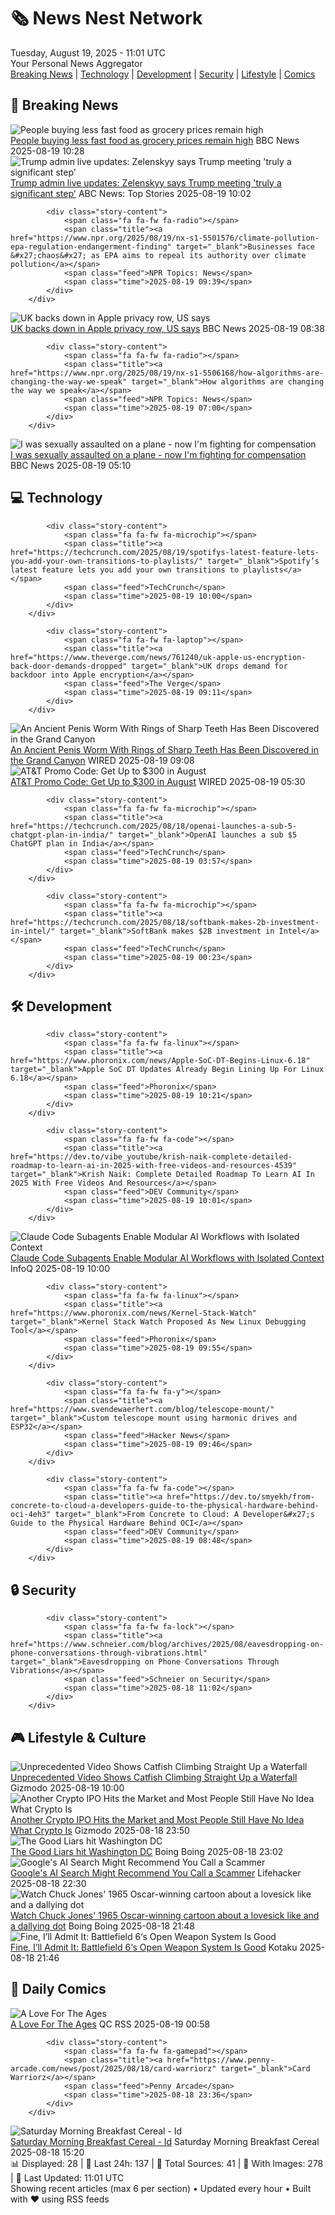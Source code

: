 <!-- Processing 54 RSS feeds at 2025-08-19 11:01:42 UTC -->
<!-- Processing: Saturday Morning Breakfast Cereal -->
<!-- Processing: Penny Arcade -->
<!-- Processing: Poorly Drawn Lines -->
<!-- Processing: Garfield -->
<!-- Processing: Cyanide & Happiness -->
<!-- Processing: Questionable Content -->
<!-- Processing: CNN Top Stories -->
<!-- Processing: BBC Breaking News -->
<!-- Processing: NPR News -->
<!-- Processing: Reuters Top News -->
<!-- Processing: ABC News Breaking -->
<!-- Processing: Sky News World -->
<!-- Processing: Ars Technica -->
<!-- Processing: O'Reilly Radar -->
<!-- Processing: WIRED -->
<!-- Processing: Hacker News -->
<!-- Processing: Phoronix Linux News -->
<!-- Processing: OMG! Ubuntu -->
<!-- Processing: Linux.com -->
<!-- Processing: Red Hat Blog -->
<!-- Processing: Ubuntu Blog -->
<!-- Processing: GitHub Blog -->
<!-- Processing: Coding Horror -->
<!-- Processing: Gizmodo -->
<!-- Processing: Kotaku -->
<!-- Processing: Boing Boing -->
<!-- Generated 5 new posts out of 26 feeds processed -->
<div class="newspaper-header">
    <h1 class="newspaper-title">🗞️ News Nest Network</h1>
    <div class="newspaper-date">Tuesday, August 19, 2025 - 11:01 UTC</div>
    <div class="newspaper-subtitle">Your Personal News Aggregator</div>
</div>

<div class="newspaper-nav">
    <a href="#breaking">Breaking News</a> |
    <a href="#tech">Technology</a> |
    <a href="#dev">Development</a> |
    <a href="#security">Security</a> |
    <a href="#lifestyle">Lifestyle</a> |
    <a href="#webcomics">Comics</a>
</div>

<div class="news-section breaking-news" id="breaking">
<h2 class="section-header">🚨 Breaking News</h2>
<div class="stories-container">
<div class="story">
            <img src="https://ichef.bbci.co.uk/ace/standard/240/cpsprodpb/0b86/live/a55e1a30-7ce8-11f0-8302-b340557d621c.jpg" alt="People buying less fast food as grocery prices remain high" class="story-image" loading="lazy" onerror="this.style.display='none'">
            <div class="story-content">
                <span class="fa fa-fw fa-flag"></span>
                <span class="title"><a href="https://www.bbc.com/news/articles/c5y042g11yvo?at_medium=RSS&at_campaign=rss" target="_blank">People buying less fast food as grocery prices remain high</a></span>
                <span class="feed">BBC News</span>
                <span class="time">2025-08-19 10:28</span>
            </div>
        </div>
<div class="story">
            <img src="https://s.abcnews.com/images/Politics/trump-zelenskyy-main_1755597470518_hpMain_4x3t_384.jpg" alt="Trump admin live updates: Zelenskyy says Trump meeting &#x27;truly a significant step&#x27;" class="story-image" loading="lazy" onerror="this.style.display='none'">
            <div class="story-content">
                <span class="fa fa-fw fa-tv"></span>
                <span class="title"><a href="https://abcnews.go.com/Politics/live-updates/trump-admin-live-updates/?id=124734940" target="_blank">Trump admin live updates: Zelenskyy says Trump meeting &#x27;truly a significant step&#x27;</a></span>
                <span class="feed">ABC News: Top Stories</span>
                <span class="time">2025-08-19 10:02</span>
            </div>
        </div>
<div class="story">
            
            <div class="story-content">
                <span class="fa fa-fw fa-radio"></span>
                <span class="title"><a href="https://www.npr.org/2025/08/19/nx-s1-5501576/climate-pollution-epa-regulation-endangerment-finding" target="_blank">Businesses face &#x27;chaos&#x27; as EPA aims to repeal its authority over climate pollution</a></span>
                <span class="feed">NPR Topics: News</span>
                <span class="time">2025-08-19 09:39</span>
            </div>
        </div>
<div class="story">
            <img src="https://ichef.bbci.co.uk/ace/standard/240/cpsprodpb/4f0d/live/40671b40-7cb1-11f0-a7f9-13d3be31c149.jpg" alt="UK backs down in Apple privacy row, US says" class="story-image" loading="lazy" onerror="this.style.display='none'">
            <div class="story-content">
                <span class="fa fa-fw fa-flag"></span>
                <span class="title"><a href="https://www.bbc.com/news/articles/cdj2m3rrk74o?at_medium=RSS&at_campaign=rss" target="_blank">UK backs down in Apple privacy row, US says</a></span>
                <span class="feed">BBC News</span>
                <span class="time">2025-08-19 08:38</span>
            </div>
        </div>
<div class="story">
            
            <div class="story-content">
                <span class="fa fa-fw fa-radio"></span>
                <span class="title"><a href="https://www.npr.org/2025/08/19/nx-s1-5506168/how-algorithms-are-changing-the-way-we-speak" target="_blank">How algorithms are changing the way we speak</a></span>
                <span class="feed">NPR Topics: News</span>
                <span class="time">2025-08-19 07:00</span>
            </div>
        </div>
<div class="story">
            <img src="https://ichef.bbci.co.uk/ace/standard/240/cpsprodpb/c706/live/eba66100-7cc0-11f0-ab3e-bd52082cd0ae.jpg" alt="I was sexually assaulted on a plane - now I&#x27;m fighting for compensation" class="story-image" loading="lazy" onerror="this.style.display='none'">
            <div class="story-content">
                <span class="fa fa-fw fa-flag"></span>
                <span class="title"><a href="https://www.bbc.com/news/articles/cly6g2j67rko?at_medium=RSS&at_campaign=rss" target="_blank">I was sexually assaulted on a plane - now I&#x27;m fighting for compensation</a></span>
                <span class="feed">BBC News</span>
                <span class="time">2025-08-19 05:10</span>
            </div>
        </div>
</div>
</div>
<div class="news-section tech-news" id="tech">
<h2 class="section-header">💻 Technology</h2>
<div class="stories-container">
<div class="story">
            
            <div class="story-content">
                <span class="fa fa-fw fa-microchip"></span>
                <span class="title"><a href="https://techcrunch.com/2025/08/19/spotifys-latest-feature-lets-you-add-your-own-transitions-to-playlists/" target="_blank">Spotify’s latest feature lets you add your own transitions to playlists</a></span>
                <span class="feed">TechCrunch</span>
                <span class="time">2025-08-19 10:00</span>
            </div>
        </div>
<div class="story">
            
            <div class="story-content">
                <span class="fa fa-fw fa-laptop"></span>
                <span class="title"><a href="https://www.theverge.com/news/761240/uk-apple-us-encryption-back-door-demands-dropped" target="_blank">UK drops demand for backdoor into Apple encryption</a></span>
                <span class="feed">The Verge</span>
                <span class="time">2025-08-19 09:11</span>
            </div>
        </div>
<div class="story">
            <img src="https://media.wired.com/photos/68a33d6b853f5f6d1f84d825/master/pass/penisworm.jpg" alt="An Ancient Penis Worm With Rings of Sharp Teeth Has Been Discovered in the Grand Canyon" class="story-image" loading="lazy" onerror="this.style.display='none'">
            <div class="story-content">
                <span class="fa fa-fw fa-bolt"></span>
                <span class="title"><a href="https://www.wired.com/story/an-ancient-penis-worm-with-rings-of-sharp-teeth-has-been-discovered-in-the-grand-canyon/" target="_blank">An Ancient Penis Worm With Rings of Sharp Teeth Has Been Discovered in the Grand Canyon</a></span>
                <span class="feed">WIRED</span>
                <span class="time">2025-08-19 09:08</span>
            </div>
        </div>
<div class="story">
            <img src="https://media.wired.com/photos/67b63b9c2c751893c256c1e8/master/pass/WIRED-Coupons-R2_13.png" alt="AT&amp;T Promo Code: Get Up to $300 in August" class="story-image" loading="lazy" onerror="this.style.display='none'">
            <div class="story-content">
                <span class="fa fa-fw fa-bolt"></span>
                <span class="title"><a href="https://www.wired.com/story/att-promo-code/" target="_blank">AT&amp;T Promo Code: Get Up to $300 in August</a></span>
                <span class="feed">WIRED</span>
                <span class="time">2025-08-19 05:30</span>
            </div>
        </div>
<div class="story">
            
            <div class="story-content">
                <span class="fa fa-fw fa-microchip"></span>
                <span class="title"><a href="https://techcrunch.com/2025/08/18/openai-launches-a-sub-5-chatgpt-plan-in-india/" target="_blank">OpenAI launches a sub $5 ChatGPT plan in India</a></span>
                <span class="feed">TechCrunch</span>
                <span class="time">2025-08-19 03:57</span>
            </div>
        </div>
<div class="story">
            
            <div class="story-content">
                <span class="fa fa-fw fa-microchip"></span>
                <span class="title"><a href="https://techcrunch.com/2025/08/18/softbank-makes-2b-investment-in-intel/" target="_blank">SoftBank makes $2B investment in Intel</a></span>
                <span class="feed">TechCrunch</span>
                <span class="time">2025-08-19 00:23</span>
            </div>
        </div>
</div>
</div>
<div class="news-section dev-news" id="dev">
<h2 class="section-header">🛠️ Development</h2>
<div class="stories-container">
<div class="story">
            
            <div class="story-content">
                <span class="fa fa-fw fa-linux"></span>
                <span class="title"><a href="https://www.phoronix.com/news/Apple-SoC-DT-Begins-Linux-6.18" target="_blank">Apple SoC DT Updates Already Begin Lining Up For Linux 6.18</a></span>
                <span class="feed">Phoronix</span>
                <span class="time">2025-08-19 10:21</span>
            </div>
        </div>
<div class="story">
            
            <div class="story-content">
                <span class="fa fa-fw fa-code"></span>
                <span class="title"><a href="https://dev.to/vibe_youtube/krish-naik-complete-detailed-roadmap-to-learn-ai-in-2025-with-free-videos-and-resources-4539" target="_blank">Krish Naik: Complete Detailed Roadmap To Learn AI In 2025 With Free Videos And Resources</a></span>
                <span class="feed">DEV Community</span>
                <span class="time">2025-08-19 10:01</span>
            </div>
        </div>
<div class="story">
            <img src="https://res.infoq.com/news/2025/08/claude-code-subagents/en/headerimage/claude-code-subagents-header-1755515425563.jpg" alt="Claude Code Subagents Enable Modular AI Workflows with Isolated Context" class="story-image" loading="lazy" onerror="this.style.display='none'">
            <div class="story-content">
                <span class="fa fa-fw fa-info-circle"></span>
                <span class="title"><a href="https://www.infoq.com/news/2025/08/claude-code-subagents/?utm_campaign=infoq_content&utm_source=infoq&utm_medium=feed&utm_term=global" target="_blank">Claude Code Subagents Enable Modular AI Workflows with Isolated Context</a></span>
                <span class="feed">InfoQ</span>
                <span class="time">2025-08-19 10:00</span>
            </div>
        </div>
<div class="story">
            
            <div class="story-content">
                <span class="fa fa-fw fa-linux"></span>
                <span class="title"><a href="https://www.phoronix.com/news/Kernel-Stack-Watch" target="_blank">Kernel Stack Watch Proposed As New Linux Debugging Tool</a></span>
                <span class="feed">Phoronix</span>
                <span class="time">2025-08-19 09:55</span>
            </div>
        </div>
<div class="story">
            
            <div class="story-content">
                <span class="fa fa-fw fa-y"></span>
                <span class="title"><a href="https://www.svendewaerhert.com/blog/telescope-mount/" target="_blank">Custom telescope mount using harmonic drives and ESP32</a></span>
                <span class="feed">Hacker News</span>
                <span class="time">2025-08-19 09:46</span>
            </div>
        </div>
<div class="story">
            
            <div class="story-content">
                <span class="fa fa-fw fa-code"></span>
                <span class="title"><a href="https://dev.to/smyekh/from-concrete-to-cloud-a-developers-guide-to-the-physical-hardware-behind-oci-4eh3" target="_blank">From Concrete to Cloud: A Developer&#x27;s Guide to the Physical Hardware Behind OCI</a></span>
                <span class="feed">DEV Community</span>
                <span class="time">2025-08-19 08:48</span>
            </div>
        </div>
</div>
</div>
<div class="news-section security-news" id="security">
<h2 class="section-header">🔒 Security</h2>
<div class="stories-container">
<div class="story">
            
            <div class="story-content">
                <span class="fa fa-fw fa-lock"></span>
                <span class="title"><a href="https://www.schneier.com/blog/archives/2025/08/eavesdropping-on-phone-conversations-through-vibrations.html" target="_blank">Eavesdropping on Phone Conversations Through Vibrations</a></span>
                <span class="feed">Schneier on Security</span>
                <span class="time">2025-08-18 11:02</span>
            </div>
        </div>
</div>
</div>
<div class="news-section lifestyle-news" id="lifestyle">
<h2 class="section-header">🎮 Lifestyle & Culture</h2>
<div class="stories-container">
<div class="story">
            <img src="https://gizmodo.com/app/uploads/2025/08/catfish-hiking-waterfall-main-e1755549549951.jpg" alt="Unprecedented Video Shows Catfish Climbing Straight Up a Waterfall" class="story-image" loading="lazy" onerror="this.style.display='none'">
            <div class="story-content">
                <span class="fa fa-fw fa-computer"></span>
                <span class="title"><a href="https://gizmodo.com/unprecedented-video-shows-catfish-climbing-straight-up-a-waterfall-2000644617" target="_blank">Unprecedented Video Shows Catfish Climbing Straight Up a Waterfall</a></span>
                <span class="feed">Gizmodo</span>
                <span class="time">2025-08-19 10:00</span>
            </div>
        </div>
<div class="story">
            <img src="https://gizmodo.com/app/uploads/2023/02/3f4d96b70b1157473a19331db000bfb3.jpg" alt="Another Crypto IPO Hits the Market and Most People Still Have No Idea What Crypto Is" class="story-image" loading="lazy" onerror="this.style.display='none'">
            <div class="story-content">
                <span class="fa fa-fw fa-computer"></span>
                <span class="title"><a href="https://gizmodo.com/figure-ipo-crypto-2000644738" target="_blank">Another Crypto IPO Hits the Market and Most People Still Have No Idea What Crypto Is</a></span>
                <span class="feed">Gizmodo</span>
                <span class="time">2025-08-18 23:50</span>
            </div>
        </div>
<div class="story">
            <img src="https://i0.wp.com/boingboing.net/wp-content/uploads/2023/01/capitol-e1740083427879.jpeg?fit=768%2C512&amp;quality=60&amp;ssl=1" alt="The Good Liars hit Washington DC" class="story-image" loading="lazy" onerror="this.style.display='none'">
            <div class="story-content">
                <span class="fa fa-fw fa-arrow-right"></span>
                <span class="title"><a href="https://boingboing.net/2025/08/18/the-good-liars-hit-washington-dc.html" target="_blank">The Good Liars hit Washington DC</a></span>
                <span class="feed">Boing Boing</span>
                <span class="time">2025-08-18 23:02</span>
            </div>
        </div>
<div class="story">
            <img src="https://lifehacker.com/imagery/articles/01K2Z8ZG2D39P73RZF2BHJVTRQ/hero-image.jpg" alt="Google&#x27;s AI Search Might Recommend You Call a Scammer" class="story-image" loading="lazy" onerror="this.style.display='none'">
            <div class="story-content">
                <span class="fa fa-fw fa-life-ring"></span>
                <span class="title"><a href="https://lifehacker.com/tech/googles-ai-search-might-recommend-you-call-a-scammer?utm_medium=RSS" target="_blank">Google&#x27;s AI Search Might Recommend You Call a Scammer</a></span>
                <span class="feed">Lifehacker</span>
                <span class="time">2025-08-18 22:30</span>
            </div>
        </div>
<div class="story">
            <img src="https://i0.wp.com/boingboing.net/wp-content/uploads/2025/08/dotandline.jpg?fit=1200%2C792&amp;quality=60&amp;ssl=1" alt="Watch Chuck Jones&#x27; 1965 Oscar-winning cartoon about a lovesick like and a dallying dot" class="story-image" loading="lazy" onerror="this.style.display='none'">
            <div class="story-content">
                <span class="fa fa-fw fa-arrow-right"></span>
                <span class="title"><a href="https://boingboing.net/2025/08/18/watch-chuck-jones-1965-oscar-winning-cartoon-about-a-lovesick-like-and-a-dallying-dot.html" target="_blank">Watch Chuck Jones&#x27; 1965 Oscar-winning cartoon about a lovesick like and a dallying dot</a></span>
                <span class="feed">Boing Boing</span>
                <span class="time">2025-08-18 21:48</span>
            </div>
        </div>
<div class="story">
            <img src="https://kotaku.com/app/uploads/2025/07/e6760b25b9807f6f7440717733b133c3.jpg" alt="Fine, I’ll Admit It: Battlefield 6‘s Open Weapon System Is Good" class="story-image" loading="lazy" onerror="this.style.display='none'">
            <div class="story-content">
                <span class="fa fa-fw fa-gamepad"></span>
                <span class="title"><a href="https://kotaku.com/battlefield-6-open-closed-weapon-system-better-beta-ea-bf6-2000618282" target="_blank">Fine, I’ll Admit It: Battlefield 6‘s Open Weapon System Is Good</a></span>
                <span class="feed">Kotaku</span>
                <span class="time">2025-08-18 21:46</span>
            </div>
        </div>
</div>
</div>
<div class="news-section webcomics-section" id="webcomics">
<h2 class="section-header">🎨 Daily Comics</h2>
<div class="stories-container">
<div class="story">
            <img src="http://www.questionablecontent.net/comics/5638.png" alt="A Love For The Ages" class="story-image" loading="lazy" onerror="this.style.display='none'">
            <div class="story-content">
                <span class="fa fa-fw fa-music"></span>
                <span class="title"><a href="http://questionablecontent.net/view.php?comic=5638" target="_blank">A Love For The Ages</a></span>
                <span class="feed">QC RSS</span>
                <span class="time">2025-08-19 00:58</span>
            </div>
        </div>
<div class="story">
            
            <div class="story-content">
                <span class="fa fa-fw fa-gamepad"></span>
                <span class="title"><a href="https://www.penny-arcade.com/news/post/2025/08/18/card-warriorz" target="_blank">Card Warriorz</a></span>
                <span class="feed">Penny Arcade</span>
                <span class="time">2025-08-18 23:36</span>
            </div>
        </div>
<div class="story">
            <img src="https://www.smbc-comics.com/comics/1755378695-20250818.png" alt="Saturday Morning Breakfast Cereal - Id" class="story-image" loading="lazy" onerror="this.style.display='none'">
            <div class="story-content">
                <span class="fa fa-fw fa-smile"></span>
                <span class="title"><a href="https://www.smbc-comics.com/comic/id" target="_blank">Saturday Morning Breakfast Cereal - Id</a></span>
                <span class="feed">Saturday Morning Breakfast Cereal</span>
                <span class="time">2025-08-18 15:20</span>
            </div>
        </div>
</div>
</div>

<div class="newspaper-footer">
    <div class="stats">
        📊 Displayed: 28 | 📅 Last 24h: 137 | 📡 Total Sources: 41 | 📸 With Images: 278 |
        🔄 Last Updated: 11:01 UTC
    </div>
    <div class="footer-note">
        Showing recent articles (max 6 per section) • Updated every hour • Built with ❤️ using RSS feeds
    </div>
</div>
